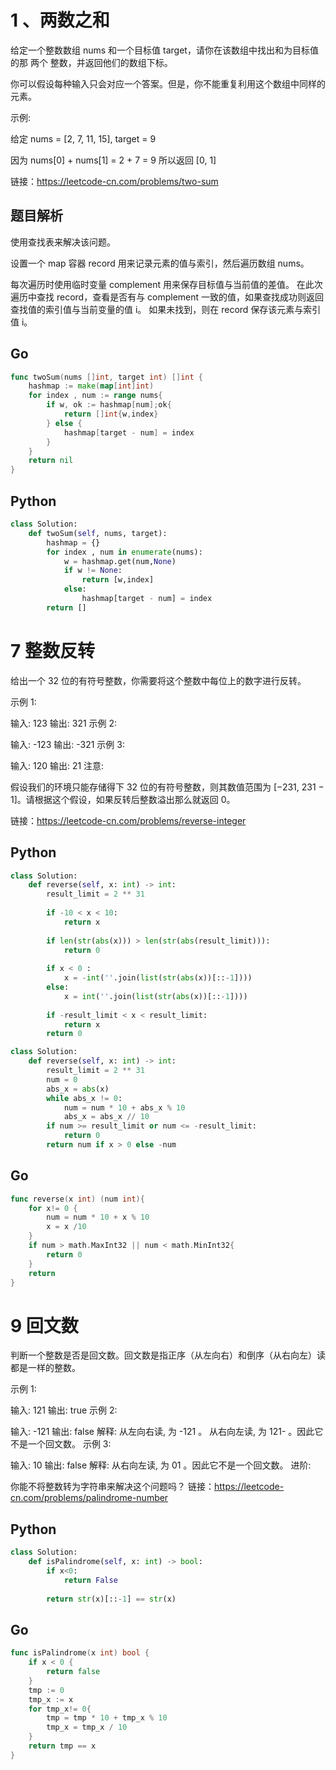# 1 、两数之和

给定一个整数数组 nums 和一个目标值 target，请你在该数组中找出和为目标值的那 两个 整数，并返回他们的数组下标。

你可以假设每种输入只会对应一个答案。但是，你不能重复利用这个数组中同样的元素。

示例:

给定 nums = [2, 7, 11, 15], target = 9

因为 nums[0] + nums[1] = 2 + 7 = 9
所以返回 [0, 1]



链接：https://leetcode-cn.com/problems/two-sum



## 题目解析

使用查找表来解决该问题。

设置一个 map 容器 record 用来记录元素的值与索引，然后遍历数组 nums。

每次遍历时使用临时变量 complement 用来保存目标值与当前值的差值。
在此次遍历中查找 record，查看是否有与 complement 一致的值，如果查找成功则返回查找值的索引值与当前变量的值 i。
如果未找到，则在 record 保存该元素与索引值 i。



## Go

```go
func twoSum(nums []int, target int) []int {
	hashmap := make(map[int]int)
	for index , num := range nums{
		if w, ok := hashmap[num];ok{
			return []int{w,index}
		} else {
			hashmap[target - num] = index
		}
	}
	return nil
}
```

## Python

```python
class Solution:
    def twoSum(self, nums, target):
        hashmap = {}
        for index , num in enumerate(nums):
            w = hashmap.get(num,None)
            if w != None:
                return [w,index]
            else:
                hashmap[target - num] = index
        return []
```



# 7 整数反转

给出一个 32 位的有符号整数，你需要将这个整数中每位上的数字进行反转。

示例 1:

输入: 123
输出: 321
 示例 2:

输入: -123
输出: -321
示例 3:

输入: 120
输出: 21
注意:

假设我们的环境只能存储得下 32 位的有符号整数，则其数值范围为 [−231,  231 − 1]。请根据这个假设，如果反转后整数溢出那么就返回 0。

链接：https://leetcode-cn.com/problems/reverse-integer

## Python

```python
class Solution:
    def reverse(self, x: int) -> int:
        result_limit = 2 ** 31
        
        if -10 < x < 10:
            return x
        
        if len(str(abs(x))) > len(str(abs(result_limit))):
            return 0
        
        if x < 0 :
            x = -int(''.join(list(str(abs(x))[::-1])))
        else:
            x = int(''.join(list(str(abs(x))[::-1])))
        
        if -result_limit < x < result_limit:
            return x
        return 0
```

```Python
class Solution:
    def reverse(self, x: int) -> int:
        result_limit = 2 ** 31
        num = 0
        abs_x = abs(x)
        while abs_x != 0:
            num = num * 10 + abs_x % 10
            abs_x = abs_x // 10
        if num >= result_limit or num <= -result_limit:
            return 0
        return num if x > 0 else -num
```



## Go

```go
func reverse(x int) (num int){
    for x!= 0 {
        num = num * 10 + x % 10
        x = x /10
    }
    if num > math.MaxInt32 || num < math.MinInt32{
        return 0
    }
    return 
}
```

# 9 回文数

判断一个整数是否是回文数。回文数是指正序（从左向右）和倒序（从右向左）读都是一样的整数。

示例 1:

输入: 121
输出: true
示例 2:

输入: -121
输出: false
解释: 从左向右读, 为 -121 。 从右向左读, 为 121- 。因此它不是一个回文数。
示例 3:

输入: 10
输出: false
解释: 从右向左读, 为 01 。因此它不是一个回文数。
进阶:

你能不将整数转为字符串来解决这个问题吗？
链接：https://leetcode-cn.com/problems/palindrome-number



## Python

```python
class Solution:
    def isPalindrome(self, x: int) -> bool:
        if x<0:
            return False
        
        return str(x)[::-1] == str(x)
```



## Go

```go
func isPalindrome(x int) bool {
    if x < 0 {
        return false
    }
    tmp := 0
    tmp_x := x
    for tmp_x!= 0{
        tmp = tmp * 10 + tmp_x % 10
        tmp_x = tmp_x / 10
    }
    return tmp == x
}
```









